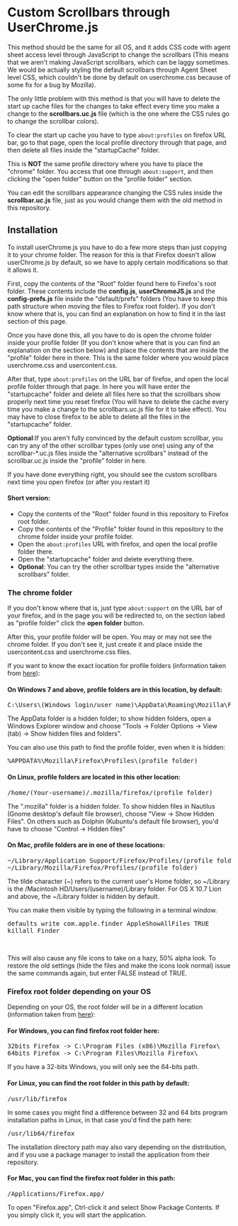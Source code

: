 <h1>Custom Scrollbars through UserChrome.js</h1>
<p>This method should be the same for all OS, and it adds CSS code with agent sheet access level through JavaScript to change the scrollbars (This means that we aren't making JavaScript scrollbars, which can be laggy sometimes. We would be actually styling the default scrollbars through Agent Sheet level CSS, which couldn't be done by default on userchrome.css because of some fix for a bug by Mozilla).</p>

<p>The only little problem with this method is that you will have to delete the start up cache files for the changes to take effect every time you make a change to the <b>scrollbars.uc.js</b> file (which is the one where the CSS rules go to change the scrollbar colors).</p>

<p>To clear the start up cache you have to type <code>about:profiles</code> on firefox URL bar, go to that page, open the local profile directory through that page, and then delete all files inside the "startupCache" folder.</p>

<p>This is <b>NOT</b> the same profile directory where you have to place the "chrome" folder. You access that one through <code>about:support</code>, and then clicking the "open folder" button on the "profile folder" section.</p>
<p>You can edit the scrollbars appearance changing the CSS rules inside the <b>scrollbar.uc.js</b> file, just as you would change them with the old method in this repository.</p>
  
<h2>Installation</h2>
<p>To install userChrome.js you have to do a few more steps than just copying it to your chrome folder. The reason for this is that Firefox doesn't allow userChrome.js by default, so we have to apply certain modifications so that it allows it.</p>

<p>First, copy the contents of the "Root" folder found here to Firefox's root folder. These contents include the <b>config.js</b>, <b>userChromeJS.js</b> and the <b>config-prefs.js</b> file inside the "default/prefs" folders (You have to keep this path structure when moving the files to Firefox root folder). If you don't know where that is, you can find an explanation on how to find it in the last section of this page.<p>
  
<p>Once you have done this, all you have to do is open the chrome folder inside your profile folder (If you don't know where that is you can find an explanation on the section below) and place the contents that are inside the "profile" folder here in there. This is the same folder where you would place userchrome.css and usercontent.css.<p>

<p>After that, type <code>about:profiles</code> on the URL bar of firefox, and open the local profile folder through that page. In here you will have enter the "startupcache" folder and delete all files here so that the scrollbars show properly next time you reset firefox (You will have to delete the cache every time you make a change to the scrollbars.uc.js file for it to take effect). You may have to close firefox to be able to delete all the files in the "startupcache" folder.</p>

<p><b>Optional</b>:If you aren't fully convinced by the default custom scrollbar, you can try any of the other scrollbar types (only use one) using any of the scrollbar-*.uc.js files inside the "alternative scrollbars" instead of the scrollbar.uc.js inside the "profile" folder in here.</p>

<p>If you have done everything right, you should see the custom scrollbars next time you open firefox (or after you restart it)</p>

<h4>Short version:</h4>
<ul>
  <li>Copy the contents of the "Root" folder found in this repository to Firefox root folder.</li>
  <li>Copy the contents of the "Profile" folder found in this repository to the chrome folder inside your profile folder.</li>
  <li>Open the <code>about:profiles</code> URL with firefox, and open the local profile folder there.</li>
  <li>Open the "startupcache" folder and delete everything there.</li>
  <li><b>Optional</b>: You can try the other scrollbar types inside the "alternative scrollbars" folder.</li>
</ul>

<h3>The chrome folder</h3>
<p>If you don't know where that is, just type <code>about:support</code> on the URL bar of your firefox, and in the page
you will be redirected to, on the section labed as "profile folder" click the <b>open folder</b> button.</p>
<p>After this, your profile folder will be open. You may or may not see the chrome folder. If you don't see it, just create it and place inside the usercontent.css and userchrome.css files.</p>

<p>If you want to know the exact location for profile folders (information taken from <a href="http://kb.mozillazine.org/Profile_folder_-_Firefox">here</a>):</p>

<h4>On Windows 7 and above, profile folders are in this location, by default:</h4>

<pre>C:\Users\(Windows login/user name)\AppData\Roaming\Mozilla\Firefox\Profiles\(profile folder)</pre>
  
<p>The AppData folder is a hidden folder; to show hidden folders, open a Windows Explorer window and choose "Tools → Folder Options → View (tab) → Show hidden files and folders".</p>

<p>You can also use this path to find the profile folder, even when it is hidden:</p>

<pre>%APPDATA%\Mozilla\Firefox\Profiles\(profile folder)</pre>

<h4>On Linux, profile folders are located in this other location:</h4>

<pre>/home/(Your-username)/.mozilla/firefox/(profile folder)</pre>

<p>The ".mozilla" folder is a hidden folder. To show hidden files in Nautilus (Gnome desktop's default file browser), choose "View -> Show Hidden Files". On others such as Dolphin (Kubuntu's default file browser), you'd have to choose "Control -> Hidden files"</p>

<h4>On Mac, profile folders are in one of these locations:</h4>

<pre>~/Library/Application Support/Firefox/Profiles/(profile folder)
~/Library/Mozilla/Firefox/Profiles/(profile folder)</pre>

<p>The tilde character (~) refers to the current user's Home folder, so ~/Library is the /Macintosh HD/Users/(username)/Library folder. For OS X 10.7 Lion and above, the ~/Library folder is hidden by default.</p>

<p>You can make them visible by typing the following in a terminal window.</p>
<pre>defaults write com.apple.finder AppleShowAllFiles TRUE
killall Finder</pre>
<br /><p>This will also cause any file icons to take on a hazy, 50% alpha look. To restore the old settings (hide the files and make the icons look normal) issue the same commands again, but enter FALSE instead of TRUE.<p>  
  
<h3>Firefox root folder depending on your OS</h3>

<p>Depending on your OS, the root folder will be in a different location (information taken from <a href="http://kb.mozillazine.org/Installation_directory">here</a>):</p>

<h4>For Windows, you can find firefox root folder here:</h4>

<pre>32bits Firefox -> C:\Program Files (x86)\Mozilla Firefox\
64bits Firefox -> C:\Program Files\Mozilla Firefox\</pre>

<p>If you have a 32-bits Windows, you will only see the 64-bits path.</p>

<h4>For Linux, you can find the root folder in this path by default:</h4>

<pre>/usr/lib/firefox</pre>

<p>In some cases you might find a difference between 32 and 64 bits program installation paths in Linux, in that case you'd find the path here:</p> 

<pre>/usr/lib64/firefox</pre>

<p>The installation directory path may also vary depending on the distribution, and if you use a package manager to install the application from their repository.</p>

<h4>For Mac, you can find the firefox root folder in this path:</h4>

<pre>/Applications/Firefox.app/</pre>

<p>To open "Firefox.app", Ctrl-click it and select Show Package Contents. If you simply click it, you will start the application.</p>
